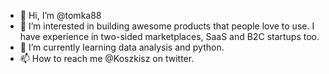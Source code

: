 - 👋 Hi, I’m @tomka88
- 👀 I’m interested in building awesome products that people love to use. I have experience in two-sided marketplaces, SaaS and B2C startups too.
- 🌱 I’m currently learning data analysis and python.
- 📫 How to reach me @Koszkisz on twitter.

<!---
tomka88/tomka88 is a ✨ special ✨ repository because its `README.md` (this file) appears on your GitHub profile.
You can click the Preview link to take a look at your changes.
--->
